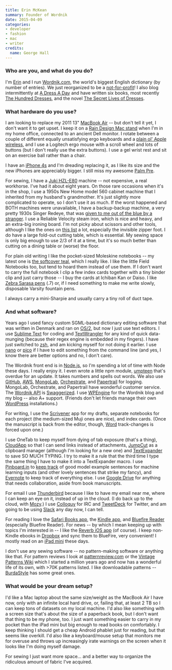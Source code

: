 ```yaml
---
title: Erin McKean
summary: Founder of Wordnik
date: 2015-04-09
categories:
- developer
- fashion
- mac
- writer
credits:
  name: George Hall
---
```


### Who are you, and what do you do?

I'm [Erin](http://www.twitter.com/emckean/ "Erin's Twitter account.") and I run [Wordnik.com][wordnik], the world's biggest English dictionary (by number of entries). We just reorganized to be a [not-for-profit](http://blog.wordnik.com/wordnik-is-becoming-a-not-for-profit/ "Erin's post about Wordnik becoming a non-profit.")! I also blog intermittently at [A Dress A Day](http://www.dressaday.com/ "Erin's dress weblog.") and have written six books, most recently [The Hundred Dresses](http://www.amazon.com/Hundred-Dresses-Mckean-Erin/dp/1408190508 "Erin's book about iconic dresses."), and the novel [The Secret Lives of Dresses](http://www.amazon.com/Secret-Lives-Dresses-Erin-McKean/dp/044655572X "Erin's novel.").

### What hardware do you use?

I am looking to replace my 2011 13" [MacBook Air][macbook-air] -- but don't tell it yet, I don't want it to get upset. I keep it on a [Rain Design Mac stand][mstand] when I'm in my home office, connected to an ancient Dell monitor. I rotate between a couple of different equally unsatisfying ergo keyboards and a [plain ol' Apple wireless][keyboard], and I use a Logitech ergo mouse with a scroll wheel and lots of buttons (but I don't really use the extra buttons). I use a gel wrist rest and sit on an exercise ball rather than a chair.

I have an [iPhone 4s][iphone-4s] and I'm dreading replacing it, as I like its size and the new iPhones are appreciably bigger. I still miss my awesome [Palm Pre][pre].

For sewing, I have a [Juki HZL-E80][hzl-e80] machine -- not expensive, a real workhorse. I've had it about eight years. On those rare occasions when it's in the shop, I use a 1950s New Home model 560 cabinet machine that I inherited from my husband's grandmother. It's just slightly more complicated to operate, so I don't use it as much. If the worst happened and BOTH machines were unavailable, I have a backup-backup machine, a very pretty 1930s Singer Redeye, that was [given to me out of the blue by a stranger](http://dressaday.com/2006/12/11/santa-drives-a-black-mini-cooper/ "Erin's post about receiving her Singer sewing machine."). I use a Reliable Velocity steam iron, which is nice and heavy, and an extra-big ironing board. I'm not picky about scissors and other tools, although I like the ones on [this list](http://dressaday.com/2012/10/29/five-sewing-tools-i-use-all-the-time/ "Erin's list of sewing tools.") a lot, especially the invisible zipper foot. I do have a large fold-out cutting table, which is essential. My sewing space is only big enough to use 2/3 of it at a time, but it's so much better than cutting on a dining table or (worse) the floor.

For plain old writing I like the pocket-sized Moleskine notebooks -- my latest one is [the softcover teal](https://www.flickr.com/photos/esperbot/16070016483/ "Erin's photo of her Moleskine."), which I really like. I like the little Field Notebooks too, but tend to hoard them instead of use them. If I don't want to carry the full notebook I clip a few index cards together with a tiny binder clip and just carry those -- I buy the cards at Ichiban Kan or Daiso. I like [Zebra Sarasa pens][sarasa-clip-gel-retractable] (.7) or, if I need something to make me write slowly, disposable Varsity fountain pens.

I always carry a mini-Sharpie and usually carry a tiny roll of duct tape.

### And what software?

Years ago I used fancy custom SGML-based dictionary editing software that was written in Denmark and ran on [OS/2][os-2], but now I just use text editors. I use [Sublime Text][sublime-text] for coding and [TextWrangler][] for any kind of quick data-munging (because their regex engine is embedded in my fingers). I have just switched to [zsh][], and am kicking myself for not doing it earlier. I use [nano][] or [pico][] if I have to edit something from the command line (and yes, I know there are better options and no, I don't care).

The Wordnik front end is in [Node.js][node.js], so I'm spending a lot of time with Node these days. I really enjoy it. I even wrote a little npm module, [umpteen][] that's overdue for an update. It takes numbers and spells out words. We also use [GitHub][], [AWS][], [MongoLab][], [Orchestrate][], and [Papertrail][] for logging. MongoLab, Orchestrate, and Papertrail have wonderful customer service. The [Wordnik API](https://developer.wordnik.com/ "The Wordnik API.") is [Swaggerized][swagger]. I use [WPEngine][] for the Wordnik blog and my blog -- also A+ support. (Friends don't let friends manage their own [WordPress][] installations.)

For writing, I use the [Scrivener][] app for my drafts, separate notebooks for each project (the medium-sized Muji ones are nice), and index cards. (Once the manuscript is back from the editor, though, [Word][] track-changes is forced upon one.)

I use OneTab to keep myself from dying of tab exposure (that's a thing), [CloudApp][] so that I can send links instead of attachments, [JumpCut][] as a clipboard manager (although I'm looking for a new one) and [TextExpander][] to save SO MUCH TYPING. I try to make it a rule that the third time I type the same thing I have to make it into a TextExpander macro. I use [Pinboard.in][pinboard] to [keep track](https://pinboard.in/u:esperluette "Erin's Pinboard account.") of good model example sentences for machine learning inputs (and other lovely sentences that strike my fancy), and [Evernote][] to keep track of everything else. I use [Google Drive][google-drive] for anything that needs collaboration, aside from book manuscripts.

For email I use [Thunderbird][] because I like to have my email near me, where I can keep an eye on it, instead of up in the cloud. (I do back up to the cloud, with [Mozy][].) I use [Colloquy][] for IRC and [TweetDeck][] for Twitter, and am going to be using [Slack][] any day now, I can tell.

For reading I love the [Safari Books app][safari-queue-ios], the [Kindle app][kindle-ios], and [Bluefire Reader][bluefire-reader-ios] (especially Bluefire Reader). For news -- by which I mean keeping up with topics I'm interested in -- I like the [Reverb iOS app][reverb-ios] (of course). I keep non-Kindle ebooks in [Dropbox][] and sync them to BlueFire, very convenient! I mostly read on an [iPad mini][ipad-mini] these days.

I don't use any sewing software -- no pattern-making software or anything like that. For pattern reviews I look at [patternreview.com](http://patternReview.com/ "A sewing pattern website.") or the [Vintage Patterns Wiki](http://vintagepatterns.wikia.com/wiki/Main_Page "Erin's vintage sewing patterns wiki.") which I started a million years ago and now has a wonderful life of its own, with >70K patterns listed. I like downloadable patterns -- [BurdaStyle](http://www.burdastyle.com/ "A sewing community website.") has some great ones.

### What would be your dream setup?

I'd like a Mac laptop about the same size/weight as the MacBook Air I have now, only with an infinite local hard drive, or, failing that, at least 2 TB so I can keep tons of datasets on my local machine. I'd also like something with a screen size that's about the size of a paperback book, but I don't want that thing to be my phone, too. I just want something easier to carry in my pocket than the iPad mini but big enough to read books on comfortably. I keep thinking I should get a cheap Android phablet just for reading, but that seems like overkill. I'd also like a keyboard/mouse setup that monitors me for overuse and throws up increasingly irate warnings on the screen when it looks like I'm doing myself damage.

For sewing I just want more space... and a better way to organize the ridiculous amount of fabric I've acquired.

[aws]: https://aws.amazon.com/ "Amazon's web service platforms."
[bluefire-reader-ios]: https://apps.apple.com/us/app/bluefire-reader/id394275498 "An ebook reader app."
[cloudapp]: https://zight.com/ "A cloud-based file sharing menubar app for Mac OS X."
[colloquy]: https://colloquy.app/ "An IRC client for the Mac."
[dropbox]: https://www.dropbox.com/ "Online syncing and storage."
[evernote]: https://evernote.com/ "Online software for capturing notes."
[github]: https://github.com/ "A Git code repository service."
[google-drive]: https://accounts.google.com/ServiceLogin?service=wise&passive=1209600&osid=1&continue=https://drive.google.com/&followup=https://drive.google.com/&emr=1 "A cloud storage service."
[hzl-e80]: http://web.archive.org/web/20111231082015/http://www.amazon.com:80/JUKI-HZL-E80-Computerized-Sewing-Machine/dp/B002NQQK3U? "A computerised sewing machine."
[ipad-mini]: https://www.apple.com/ipad-mini/ "A 7.9 inch tablet device."
[iphone-4s]: https://en.wikipedia.org/wiki/IPhone_4S "A smartphone."
[jumpcut]: https://jumpcut.sourceforge.net/ "A clipboard buffer for Mac OS X."
[keyboard]: https://www.apple.com/us/shop/goto/mac/accessories "The keyboard."
[kindle-ios]: https://apps.apple.com/gb/app/kindle/id302584613 "An iPhone app for accessing Kindle content from Amazon."
[macbook-air]: https://www.apple.com/macbook-air/ "A very thin laptop."
[mongolab]: http://web.archive.org/web/20220517214435/https://mlab.com/ "A hosted MongoDB service."
[mozy]: http://web.archive.org/web/20221220155359/http://www.mozy.com/ "An online backup solution."
[mstand]: https://www.raindesigninc.com/mstand.html "A laptop stand."
[nano]: https://www.nano-editor.org/ "A command-line text editor."
[node.js]: https://nodejs.org/en "A Javascript application platform."
[orchestrate]: http://web.archive.org/web/20170318202702/https://orchestrate.io/ "A hosted database service."
[os-2]: https://en.wikipedia.org/wiki/OS/2 "An older OS for PCs."
[papertrail]: https://www.papertrail.com "A hosted logging service."
[pico]: http://www.supertalent.com/products/stt_usb_detail.php?type=Pico "A physically tiny USB drive."
[pinboard]: http://pinboard.in/ "A bookmarking web service."
[pre]: https://en.wikipedia.org/wiki/Palm_Pre "A webOS-based smartphone."
[reverb-ios]: https://apps.apple.com/app/id602336025 "A personalised news app."
[safari-queue-ios]: https://apps.apple.com/us/app/safari-to-go/id881697395 "A client app for the book service."
[sarasa-clip-gel-retractable]: https://www.zebrapen.com/collections/sarasa/products/sarasa-clip-gel-retractable "A retractable ink pen."
[scrivener]: http://www.literatureandlatte.com/scrivener.php "A Mac text editor aimed at writers."
[slack]: https://slack.com/intl/ja-jp/ "A collaboration service."
[sublime-text]: http://www.sublimetext.com/ "A coder's text editor."
[swagger]: https://swagger.io/ "An API framework service."
[textexpander]: https://textexpander.com/ "A Mac app for adding custom abbreviations for often-used text."
[textwrangler]: http://www.barebones.com/products/textwrangler/ "A free, powerful text editor for the Mac."
[thunderbird]: https://www.thunderbird.net/ "An open-source cross-platform mail client."
[tweetdeck]: https://about.twitter.com/en/products/tweetdeck "A multi-column Twitter client."
[umpteen]: https://www.npmjs.com/package/umpteen "A node package for spelling out numbers with words."
[word]: https://www.microsoft.com/en-us/microsoft-365/word "A document editor."
[wordnik]: https://www.wordnik.com/ "An online English dictionary."
[wordpress]: https://wordpress.com/ "Weblog publishing software."
[wpengine]: https://wpengine.com/ "A hosted WordPress service."
[zsh]: https://www.zsh.org/ "An interactive shell and scripting language."
